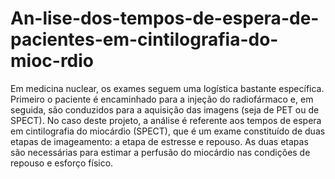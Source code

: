 # An-lise-dos-tempos-de-espera-de-pacientes-em-cintilografia-do-mioc-rdio
Em medicina nuclear, os exames seguem uma logística bastante específica. Primeiro o paciente é encaminhado para a injeção do radiofármaco e, em seguida, são conduzidos para a aquisição das imagens (seja de PET ou de SPECT). No caso deste projeto, a análise é referente aos tempos de espera em cintilografia do miocárdio (SPECT), que é um exame constituído de duas etapas de imageamento: a etapa de estresse e repouso. As duas etapas são necessárias para estimar a perfusão do miocárdio nas condições de repouso e esforço físico.

